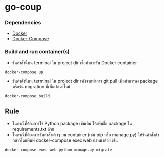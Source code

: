 # go-coup

### Dependencies

* [Docker](https://docs.docker.com/engine/installation/)
* [Docker-Compose](https://docs.docker.com/compose/install/)

### Build and run container(s)

* รันคำสั่งนี้บน terminal ใน project dir เพื่อทำการรัน Docker container
```shell
docker-compose up
```

* รันคำสั่งนี้บน terminal ใน project dir หลังจากทำการ git pull เพื่อทำการลง package หรือรัน migration ที่เพิ่มเข้ามาใหม่
```shell
docker-compose build
```

## Rule
* ในกรณีที่ต้องการใช้ Python package เพิ่มเติม ให้เพิ่มชื่อ package ใน requirements.txt ด้วย
* ในกรณีที่ต้องการรันคำสั่งต่างๆ บน container (เช่น pip หรือ manage.py) ให้รันคำสั่งดังกล่าวโดยพิมพ์ docker-compose exec web นำหน้าด้วย เช่น

```shell
docker-compose exec web python manage.py migrate
```
